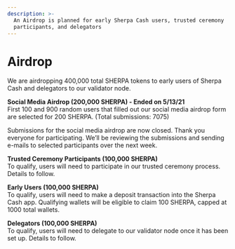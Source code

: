 ```yaml
---
description: >-
  An Airdrop is planned for early Sherpa Cash users, trusted ceremony
  participants, and delegators
---
```


# Airdrop

We are airdropping 400,000 total SHERPA tokens to early users of Sherpa Cash and delegators to our validator node.

**Social Media Airdrop \(200,000 SHERPA\) - Ended on 5/13/21**  
First 100 and 900 random users that filled out our social media airdrop form are selected for 200 SHERPA. (Total submissions: 7075)

Submissions for the social media airdrop are now closed. Thank you everyone for participating. We’ll be reviewing the submissions and sending e-mails to selected participants over the next week.
  
**Trusted Ceremony Participants \(100,000 SHERPA\)**  
To qualify, users will need to participate in our trusted ceremony process. Details to follow.

**Early Users \(100,000 SHERPA\)**  
To qualify, users will need to make a deposit transaction into the Sherpa Cash app. Qualifying wallets will be eligible to claim 100 SHERPA, capped at 1000 total wallets.

**Delegators \(100,000 SHERPA\)**  
To qualify, users will need to delegate to our validator node once it has been set up. Details to follow.

